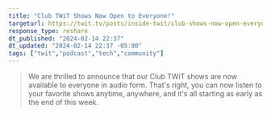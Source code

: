 ```yaml
---
title: "Club TWiT Shows Now Open to Everyone!"
targeturl: https://twit.tv/posts/inside-twit/club-shows-now-open-everyone
response_type: reshare
dt_published: "2024-02-14 22:37"
dt_updated: "2024-02-14 22:37 -05:00"
tags: ["twit","podcast","tech","community"]
---
```


> We are thrilled to announce that our Club TWiT shows are now available to everyone in audio form. That's right, you can now listen to your favorite shows anytime, anywhere, and it's all starting as early as the end of this week.

